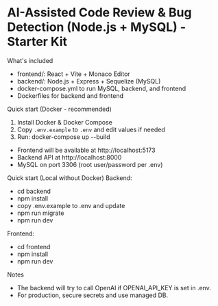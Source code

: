 AI-Assisted Code Review & Bug Detection (Node.js + MySQL) - Starter Kit
======================================================================

What's included
- frontend/: React + Vite + Monaco Editor
- backend/: Node.js + Express + Sequelize (MySQL)
- docker-compose.yml to run MySQL, backend, and frontend
- Dockerfiles for backend and frontend

Quick start (Docker - recommended)
1. Install Docker & Docker Compose
2. Copy `.env.example` to `.env` and edit values if needed
3. Run:
   docker-compose up --build

- Frontend will be available at http://localhost:5173
- Backend API at http://localhost:8000
- MySQL on port 3306 (root user/password per .env)

Quick start (Local without Docker)
Backend:
  - cd backend
  - npm install
  - copy .env.example to .env and update
  - npm run migrate
  - npm run dev

Frontend:
  - cd frontend
  - npm install
  - npm run dev

Notes
- The backend will try to call OpenAI if OPENAI_API_KEY is set in .env.
- For production, secure secrets and use managed DB.
